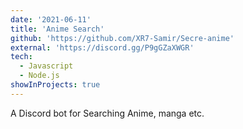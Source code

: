 ```yaml
---
date: '2021-06-11'
title: 'Anime Search'
github: 'https://github.com/XR7-Samir/Secre-anime'
external: 'https://discord.gg/P9gGZaXWGR'
tech:
  - Javascript
  - Node.js
showInProjects: true
---
```


A Discord bot for Searching Anime, manga etc.
